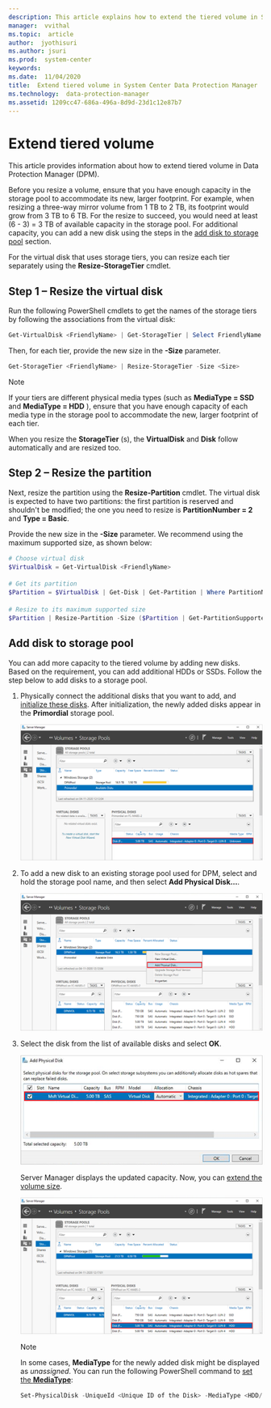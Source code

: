 ```yaml
---
description: This article explains how to extend the tiered volume in System Center - Data Protection Manager.
manager:  vvithal
ms.topic:  article
author:  jyothisuri
ms.author: jsuri
ms.prod:  system-center
keywords:
ms.date:  11/04/2020
title:  Extend tiered volume in System Center Data Protection Manager
ms.technology:  data-protection-manager
ms.assetid: 1209cc47-686a-496a-8d9d-23d1c12e87b7
---
```


# Extend tiered volume

This article provides information about how to extend tiered volume in Data Protection Manager (DPM).

Before you resize a volume, ensure that you have enough capacity in the storage pool to accommodate its new, larger footprint. For example, when resizing a three-way mirror volume from 1 TB to 2 TB, its footprint would grow from 3 TB to 6 TB. For the resize to succeed, you would need at least (6 - 3) = 3 TB of available capacity in the storage pool. For additional capacity, you can add a new disk using the steps in the [add disk to storage pool](#add-disk-to-storage-pool) section.

For the virtual disk that uses storage tiers, you can resize each tier separately using the **Resize-StorageTier** cmdlet.

## Step 1 – Resize the virtual disk
Run the following PowerShell cmdlets to get the names of the storage tiers by following the associations from the virtual disk:

```PowerShell
Get-VirtualDisk <FriendlyName> | Get-StorageTier | Select FriendlyName
```

Then, for each tier, provide the new size in the **-Size** parameter.

```PowerShell
Get-StorageTier <FriendlyName> | Resize-StorageTier -Size <Size>
```

> [!NOTE]
> If your tiers are different physical media types (such as **MediaType = SSD** and **MediaType = HDD** ), ensure that you have enough capacity of each media type in the storage pool to accommodate the new, larger footprint of each tier.

When you resize the **StorageTier** (s), the **VirtualDisk** and **Disk** follow automatically and are resized too.

## Step 2 – Resize the partition

Next, resize the partition using the **Resize-Partition** cmdlet. The virtual disk is expected to have two partitions: the first partition is reserved and shouldn't be modified; the one you need to resize is **PartitionNumber = 2** and **Type = Basic**.

Provide the new size in the **-Size** parameter. We recommend using the maximum supported size, as shown below:

```PowerShell
# Choose virtual disk
$VirtualDisk = Get-VirtualDisk <FriendlyName>

# Get its partition
$Partition = $VirtualDisk | Get-Disk | Get-Partition | Where PartitionNumber -Eq 2

# Resize to its maximum supported size
$Partition | Resize-Partition -Size ($Partition | Get-PartitionSupportedSize).SizeMax

```

## Add disk to storage pool

You can add more capacity to the tiered volume by adding new disks. Based on the requirement, you can add additional HDDs or SSDs. Follow the step below to add disks to a storage pool.

1.	Physically connect the additional disks that you want to add, and [initialize these disks](add-storage.md#initialize-disks).
    After initialization, the newly added disks appear in the **Primordial** storage pool.

    ![Screenshot showing additional disks connected.](./media/extend-tiered-volume/additional-disk-connected.png)

2.	To add a new disk to an existing storage pool used for DPM, select and hold the storage pool name, and then select **Add Physical Disk…**.

    ![Screenshot showing add new disks.](./media/extend-tiered-volume/add-physical-disk.png)

3.	Select the disk from the list of available disks and select **OK**.

    ![Screenshot showing select new disk.](./media/extend-tiered-volume/select-disk.png)

    Server Manager displays the updated capacity. Now, you can [extend the volume size](#extend-tiered-volume).

    ![Screenshot showing updated capacity.](./media/extend-tiered-volume/updated-capacity.png)

    >[!NOTE]
    > In some cases, **MediaType** for the newly added disk might be displayed as *unassigned*. You can run the following PowerShell command to [set the **MediaType**](./add-storage.md#set-mediatype-to-ssd-or-hdd):
    >
    >```PowerShell
    >Set-PhysicalDisk -UniqueId <Unique ID of the Disk> -MediaType <HDD/SSD>
    >```
